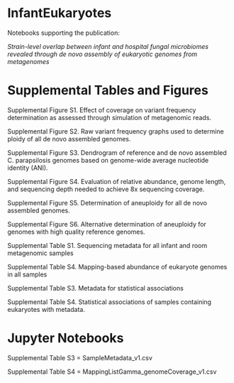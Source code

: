 # InfantEukaryotes
Notebooks supporting the publication: 

*Strain-level overlap between infant and hospital fungal microbiomes revealed through de novo assembly of eukaryotic genomes from metagenomes*

# Supplemental Tables and Figures 

Supplemental Figure S1. Effect of coverage on variant frequency determination as assessed through simulation of metagenomic reads.

Supplemental Figure S2. Raw variant frequency graphs used to determine ploidy of all de novo assembled genomes.

Supplemental Figure S3. Dendrogram of reference and de novo assembled C. parapsilosis genomes based on genome-wide average nucleotide identity (ANI). 

Supplemental Figure S4. Evaluation of relative abundance, genome length, and sequencing depth needed to achieve 8x sequencing coverage.

Supplemental Figure S5. Determination of aneuploidy for all de novo assembled genomes.

Supplemental Figure S6. Alternative determination of aneuploidy for genomes with high quality reference genomes.

Supplemental Table S1. Sequencing metadata for all infant and room metagenomic samples

Supplemental Table S4. Mapping-based abundance of eukaryote genomes in all samples

Supplemental Table S3. Metadata for statistical associations 

Supplemental Table S4. Statistical associations of samples containing eukaryotes with metadata.

# Jupyter Notebooks

Supplemental Table S3 = SampleMetadata_v1.csv

Supplemental Table S4 = MappingListGamma_genomeCoverage_v1.csv

